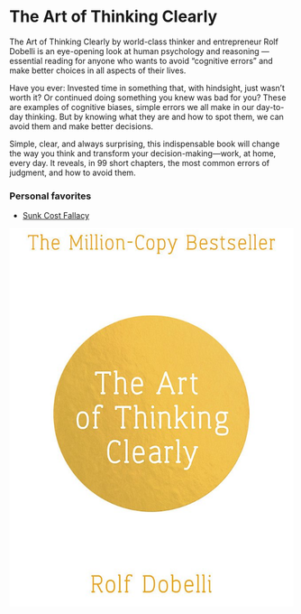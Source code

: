 # The Art of Thinking Clearly
The Art of Thinking Clearly by world-class thinker and entrepreneur Rolf Dobelli is an eye-opening look at human psychology and reasoning — essential reading for anyone who wants to avoid “cognitive errors” and make better choices in all aspects of their lives.

Have you ever: Invested time in something that, with hindsight, just wasn’t worth it? Or continued doing something you knew was bad for you? These are examples of cognitive biases, simple errors we all make in our day-to-day thinking. But by knowing what they are and how to spot them, we can avoid them and make better decisions.

Simple, clear, and always surprising, this indispensable book will change the way you think and transform your decision-making—work, at home, every day. It reveals, in 99 short chapters, the most common errors of judgment, and how to avoid them.

### Personal favorites
- [Sunk Cost Fallacy](sunk-cost-fallacy.md)

<p align="center">
  <img src="cover.png"/>
</p>
